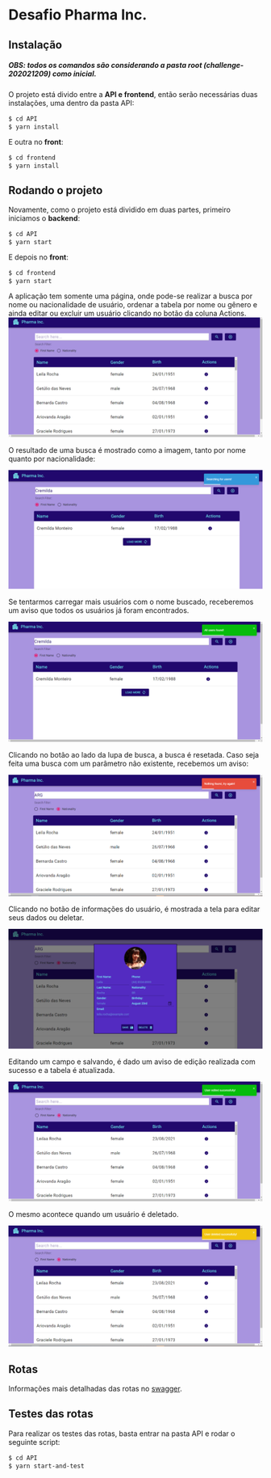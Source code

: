 # Desafio Pharma Inc.

## Instalação
##### OBS: todos os comandos são considerando a pasta root (challenge-202021209) como inicial.

O projeto está divido entre a **API e frontend**, então serão necessárias duas instalações, uma dentro da pasta API:

    $ cd API
    $ yarn install

E outra no **front**:

    $ cd frontend
    $ yarn install

## Rodando o projeto

Novamente, como o projeto está dividido em duas partes, primeiro iniciamos o **backend**:

    $ cd API
    $ yarn start

E depois no **front**:

    $ cd frontend
    $ yarn start

A aplicação tem somente uma página, onde pode-se realizar a busca por nome ou nacionalidade de usuário, ordenar a tabela por nome ou gênero e ainda editar ou excluir um usuário clicando no botão da coluna Actions.
![](frontend\src\styles\images\pagina_inicial.png)

O resultado de uma busca é mostrado como a imagem, tanto por nome quanto por nacionalidade:

![](frontend\src\styles\images\busca_por_nome_result.png)

Se tentarmos carregar mais usuários com o nome buscado, receberemos um aviso que todos os usuários já foram encontrados.

![](frontend\src\styles\images\busca_por_nome_users_found.png)

Clicando no botão ao lado da lupa de busca, a busca é resetada. Caso seja feita uma busca com um parâmetro não existente, recebemos um aviso:

![](frontend\src\styles\images\busca_por_nat_not_found.png)

Clicando no botão de informações do usuário, é mostrada a tela para editar seus dados ou deletar.

![](frontend\src\styles\images\user_info.png)

Editando um campo e salvando, é dado um aviso de edição realizada com sucesso e a tabela é atualizada.

![](frontend\src\styles\images\user_edit.png)

O mesmo acontece quando um usuário é deletado.

![](frontend\src\styles\images\user_delete.png)

## Rotas

Informações mais detalhadas das rotas no [swagger](API/Routes/swagger.yaml).

## Testes das rotas

Para realizar os testes das rotas, basta entrar na pasta API e rodar o seguinte script:

    $ cd API
    $ yarn start-and-test
